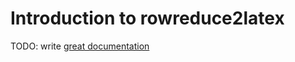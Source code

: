 # Introduction to rowreduce2latex

TODO: write [great documentation](http://jacobian.org/writing/great-documentation/what-to-write/)
